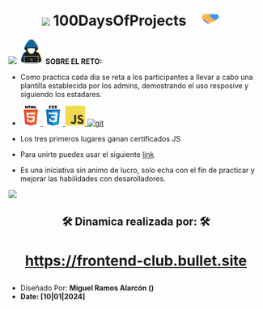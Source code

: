 <h1 align="center"><img src="https://media.giphy.com/media/iY8CRBdQXODJSCERIr/giphy.gif" width="35"> <b>100DaysOfProjects</b> <img src="https://github.com/0xAbdulKhalid/0xAbdulKhalid/raw/main/assets/mdImages/handshake.gif" width ="80"></h1>

<img src="https://user-images.githubusercontent.com/73097560/115834477-dbab4500-a447-11eb-908a-139a6edaec5c.gif">
<picture><img src = "https://github.com/0xAbdulKhalid/0xAbdulKhalid/raw/main/assets/mdImages/about_me.gif" width = 50px></picture><b><a> SOBRE EL RETO:</a></b>

<br>

- Como practica cada dia se reta a los participantes a llevar a cabo una plantilla establecida por los admins, demostrando el uso resposive y siguiendo los estadares.

- <a href="https://www.w3.org/html/" target="_blank" rel="noreferrer"> <img src="https://raw.githubusercontent.com/devicons/devicon/master/icons/html5/html5-original-wordmark.svg" alt="html5" width="40" height="40"/> </a><a href="https://www.w3schools.com/css/" target="_blank" rel="noreferrer"> <img src="https://raw.githubusercontent.com/devicons/devicon/master/icons/css3/css3-original-wordmark.svg" alt="css3" width="40" height="40"/> </a><a href="https://developer.mozilla.org/en-US/docs/Web/JavaScript" target="_blank" rel="noreferrer"> <img src="https://raw.githubusercontent.com/devicons/devicon/master/icons/javascript/javascript-original.svg" alt="javascript" width="40" height="40"/> </a> <a href="https://git-scm.com/" target="_blank" rel="noreferrer"> <img src="https://www.vectorlogo.zone/logos/git-scm/git-scm-icon.svg" alt="git" width="40" height="40"/> </a>


- Los tres primeros lugares ganan certificados JS 
- Para unirte puedes usar el siguiente [link](https://www.facebook.com/groups/100daysofprojects)
- Es una iniciativa sin animo de lucro, solo echa con el fin de practicar y mejorar las habilidades con desarolladores.
<img src="https://user-images.githubusercontent.com/73097560/115834477-dbab4500-a447-11eb-908a-139a6edaec5c.gif">

## <p align="center">🛠️<b> Dinamica realizada por: </b> 🛠️</p>

# <p align="center"> **https://frontend-club.bullet.site**

- Diseñado Por: <b> Miguel Ramos Alarcón (<em><a href="https://github.com/miguelramosalarcon"></a></em>)
- Date: <a>[</a>10<a>|</a>01<a>|</a>2024<a>]</a></b>



  
